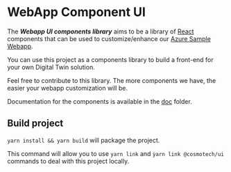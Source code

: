 # WebApp Component UI

The **_Webapp UI components library_** aims to be a library of [React](https://reactjs.org/) components that can be used to customize/enhance our [Azure Sample Webapp](https://github.com/Cosmo-Tech/azure-sample-webapp).

You can use this project as a components library to build a front-end for your own Digital Twin solution.

Feel free to contribute to this library.
The more components we have, the easier your webapp customization will be.

Documentation for the components is available in the [doc](https://github.com/Cosmo-Tech/webapp-component-ui/doc) folder.

## Build project

`yarn install && yarn build` will package the project.

This command will allow you to use `yarn link` and `ỳarn link @cosmotech/ui` commands to deal with this project locally.
